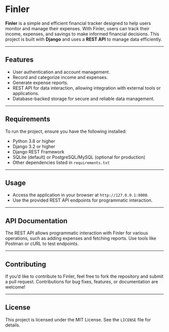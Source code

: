 # Finler

**Finler** is a simple and efficient financial tracker designed to help users monitor and manage their expenses. With Finler, users can track their income, expenses, and savings to make informed financial decisions. This project is built with **Django** and uses a **REST API** to manage data efficiently.

---

## **Features**

- User authentication and account management.  
- Record and categorize income and expenses.  
- Generate expense reports.  
- REST API for data interaction, allowing integration with external tools or applications.  
- Database-backed storage for secure and reliable data management.  

---

## **Requirements**

To run the project, ensure you have the following installed:

- Python 3.8 or higher  
- Django 3.2 or higher  
- Django REST Framework  
- SQLite (default) or PostgreSQL/MySQL (optional for production)  
- Other dependencies listed in `requirements.txt`  

---

## **Usage**

- Access the application in your browser at `http://127.0.0.1:8000`.  
- Use the provided REST API endpoints for programmatic interaction.  

---

## **API Documentation**

The REST API allows programmatic interaction with Finler for various operations, such as adding expenses and fetching reports. Use tools like Postman or cURL to test endpoints.  

---

## **Contributing**

If you’d like to contribute to Finler, feel free to fork the repository and submit a pull request. Contributions for bug fixes, features, or documentation are welcome!

---

## **License**

This project is licensed under the MIT License. See the `LICENSE` file for details.
